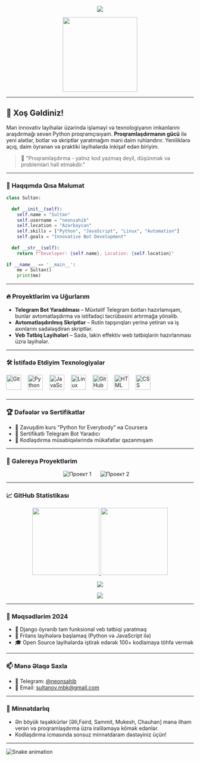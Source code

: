 <p align="center">
  <a align="center"><img src="https://readme-typing-svg.herokuapp.com?&font=IBM+Plex+Sans&color=F72EE2&size=25&lines=Welcome+to+My+GitHub+Profile!;Python+Enthusiast+and+Developer!;Building+Projects+One+Line+at+a+Time!"/></a>
</p>

<p align="center">
  <img align="center" src="https://media.giphy.com/media/M9gbBd9nbDrOTu1Mqx/giphy.gif" width="200px">
</p>

---

## 🌟 **Xoş Gəldiniz!**

Mən innovativ layihələr üzərində işləməyi və texnologiyanın imkanlarını araşdırmağı sevən Python proqramçısıyam. **Proqramlaşdırmanın gücü** ilə yeni alətlər, botlar və skriptlər yaratmağım məni daim ruhlandırır. Yeniliklərə açıq, daim öyrənən və praktiki layihələrdə inkişaf edən biriyim.

> 🧠 "Proqramlaşdırma - yalnız kod yazmaq deyil, düşünmək və problemləri həll etməkdir."

---

### 🚀 **Haqqımda Qısa Məlumat**

```python
class Sultan:
    
  def __init__(self):
    self.name = "Sultan"
    self.username = "neonsahib"
    self.location = "Azərbaycan"
    self.skills = ["Python", "JavaScript", "Linux", "Automation"]
    self.goals = "Innovative Bot Development"
    
  def __str__(self):
    return f"Developer: {self.name}, Location: {self.location}"
    
if __name__ == '__main__':
    me = Sultan()
    print(me)
```

---

### 🔥 **Proyektlərim və Uğurlarım**

- **Telegram Bot Yaradılması** – Müxtəlif Telegram botları hazırlamışam, bunlar avtomatlaşdırma və istifadəçi təcrübəsini artırmağa yönəlib.
- **Avtomatlaşdırılmış Skriptlər** – Rutin tapşırıqları yerinə yetirən və iş axınlarını sadələşdirən skriptlər.
- **Veb Tətbiq Layihələri** – Sadə, lakin effektiv web tətbiqlərin hazırlanması üzrə layihələr.

---

### 🛠️ **İstifadə Etdiyim Texnologiyalar**

<img align="left" alt="Git" width="40px" style="padding-right:15px;" src="https://cdn.jsdelivr.net/gh/devicons/devicon/icons/git/git-original.svg" />
<img align="left" alt="Python" width="40px" style="padding-right:15px;" src="https://cdn.jsdelivr.net/gh/devicons/devicon/icons/python/python-plain.svg" />
<img align="left" alt="JavaScript" width="40px" style="padding-right:15px;" src="https://cdn.jsdelivr.net/gh/devicons/devicon/icons/javascript/javascript-plain.svg" />
<img align="left" alt="Linux" width="40px" style="padding-right:15px;" src="https://cdn.jsdelivr.net/gh/devicons/devicon/icons/linux/linux-original.svg" />
<img align="left" alt="GitHub" width="40px" style="padding-right:15px;" src="https://cdn.jsdelivr.net/gh/devicons/devicon/icons/github/github-original.svg" />
<img align="left" alt="HTML" width="40px" style="padding-right:15px;" src="https://cdn.jsdelivr.net/gh/devicons/devicon/icons/html5/html5-plain.svg" />
<img align="left" alt="CSS" width="40px" style="padding-right:15px;" src="https://cdn.jsdelivr.net/gh/devicons/devicon/icons/css3/css3-plain.svg" />
<br><br><br>

---

### 🏆 **Dəfəələr və Sertifikatlar**

- 🥇 Zavuşdim kurs "Python for Everybody" на Coursera
- 📜 Sertifikatlı Telegram Bot Yaradıcı
- 🎯 Kodlaşdırma müsabiqələrində mükafatlar qazanmışam

---

### 📸 **Galereya Proyektlərim**

<p align="center">
  <img src="https://via.placeholder.com/300x150?text=Проект+1" alt="Проект 1" style="margin-right: 20px;">
  <img src="https://via.placeholder.com/300x150?text=Проект+2" alt="Проект 2" style="margin-right: 20px;">
</p>

---

### 📈 **GitHub Statistikası**

<p align="center">
<a href="https://github.com/Abbasxan">
  <img height="180em" src="https://github-readme-stats-eight-theta.vercel.app/api?username=Abbasxan&show_icons=true&theme=tokyonight&include_all_commits=true&count_private=true"/>
  <img height="180em" src="https://github-readme-stats-eight-theta.vercel.app/api/top-langs/?username=Abbasxan&layout=compact&langs_count=8&theme=tokyonight"/>
</a>
</p>

<p align="center">
  <img src="https://github-profile-summary-cards.vercel.app/api/cards/profile-details?username=Abbasxan&theme=radical"/>
</p>

<p align="center">
  <img src="https://github-readme-activity-graph.cyclic.app/graph?username=Abbasxan&theme=react-dark&hide_border=true"/>
</p>

---

### 🎯 **Məqsədlərim 2024**

- 🌱 Django öyrənib tam funksional veb tətbiqi yaratmaq
- 💼 Frilans layihələrə başlamaq (Python və JavaScript ilə)
- 🎓 Open Source layihələrdə iştirak edərək 100+ kodlamaya töhfə vermək

---

### 📫 **Mənə Əlaqə Saxla**

- 💬 Telegram: [@neonsahib](https://t.me/neonsahib)
- 📧 Email: [sultanov.mbk@gmail.com]()

---

### 🙌 **Minnətdarlıq**

- Ən böyük təşəkkürlər [Əli,Fəird, Sammit, Mukesh, Chauhan] mənə ilham verən və proqramlaşdırma üzrə irəliləməyə kömək edənlər.
- Kodlaşdırma icmasında sonsuz minnətdaram dəstəyiniz üçün!

---

![Snake animation](https://github.com/mirsaid-mirzohidov/mirsaid-mirzohidov/blob/output/github-contribution-grid-snake.svg)
